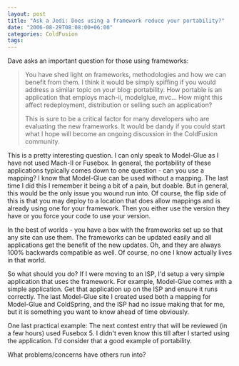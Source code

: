 ```yaml
---
layout: post
title: "Ask a Jedi: Does using a framework reduce your portability?"
date: "2006-08-29T08:08:00+06:00"
categories: ColdFusion 
tags: 
---
```


Dave asks an important question for those using frameworks:

<blockquote>
You have shed light on frameworks, methodologies and how we can benefit from them.  I think it would be simply spiffing if you would address a similar topic on your blog: portability.  How portable is an application that employs mach-ii, modelglue, mvc... How might this affect redeployment,
distribution or selling such an application? 

This is sure to be a critical factor for many developers who are evaluating the new frameworks. It would be
dandy if you could start what I hope will become an ongoing discussion in the ColdFusion community.
</blockquote>

This is a pretty interesting question. I can only speak to Model-Glue as I have not used Mach-II or Fusebox. In general, the portability of these applications typically comes down to one question - can you use a mapping? I know that Model-Glue can be used without a mapping. The last time I did this I remember it being a bit of a pain, but doable. But in general, this would be the only issue you wound run into. Of course, the flip side of this is that you may deploy to a location that does allow mappings and is already using one for your framework. Then you either use the version they have or you force your code to use your version.
<!--more-->
In the best of worlds - you have a box with the frameworks set up so that any site can use them. The frameworks can be updated easily and all applications get the benefit of the new updates. Oh, and they are always 100% backwards compatible as well. Of course, no one I know actually lives in that world. 

So what should you do? If I were moving to an ISP, I'd setup a very simple application that uses the framework. For example, Model-Glue comes with a simple application. Get that application up on the ISP and ensure it runs correctly.  The last Model-Glue site I created used both a mapping for Model-Glue and ColdSpring, and the ISP had no issue making that for me, but it is something you want to know ahead of time obviously. 

One last practical example: The next contest entry that will be reviewed (in a few hours) used Fusebox 5. I didn't even know this till after I started using the application. I'd consider that a good example of portability.

What problems/concerns have others run into?